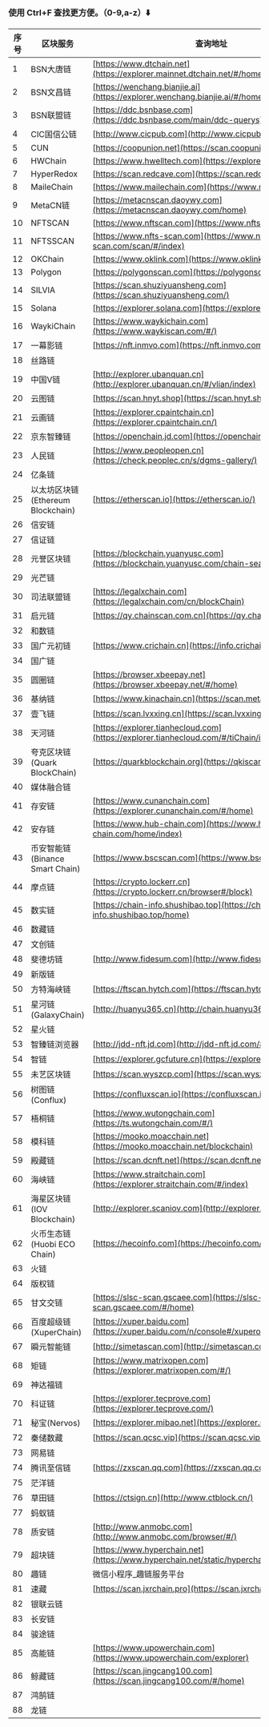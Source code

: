  ### 使用 Ctrl+F 查找更方便。（0-9,a-z）⬇️
 |序号|区块服务|查询地址|
 |----|--------|--------|
 |1|BSN大唐链|[https://www.dtchain.net](https://explorer.mainnet.dtchain.net/#/home)|
 |2|BSN文昌链|[https://wenchang.bianjie.ai](https://explorer.wenchang.bianjie.ai/#/home)|
 |3|BSN联盟链|[https://ddc.bsnbase.com](https://ddc.bsnbase.com/main/ddc-querys)|
 |4|CIC国信公链|[http://www.cicpub.com](http://www.cicpub.com/)|
 |5|CUN|[https://coopunion.net](https://scan.coopunion.net/)|
 |6|HWChain|[https://www.hwelltech.com](https://explorer.hwelltech.com/)|
 |7|HyperRedox|[https://scan.redcave.com](https://scan.redcave.com/#/)|
 |8|MaileChain|[https://www.mailechain.com](https://www.mailechain.com/)|
 |9|MetaCN链|[https://metacnscan.daoywy.com](https://metacnscan.daoywy.com/home)|
 |10|NFTSCAN|[https://www.nftscan.com](https://www.nftscan.com/)|
 |11|NFTSSCAN|[https://www.nfts-scan.com](https://www.nfts-scan.com/scan/#/index)|
 |12|OKChain|[https://www.oklink.com](https://www.oklink.com/zh-cn/okc)|
 |13|Polygon|[https://polygonscan.com](https://polygonscan.com/)|
 |14|SILVIA|[https://scan.shuziyuansheng.com](https://scan.shuziyuansheng.com/)|
 |15|Solana|[https://explorer.solana.com](https://explorer.solana.com/)|
 |16|WaykiChain|[https://www.waykichain.com](https://www.waykiscan.com/#/)|
 |17|一幕影链|[https://nft.inmvo.com](https://nft.inmvo.com/auth/Login)|
 |18|丝路链|
 |19|中国V链|[http://explorer.ubanquan.cn](http://explorer.ubanquan.cn/#/vlian/index)|
 |20|云图链|[https://scan.hnyt.shop](https://scan.hnyt.shop/#/home)|
 |21|云画链|[https://explorer.cpaintchain.cn](https://explorer.cpaintchain.cn/)|
 |22|京东智臻链|[https://openchain.jd.com](https://openchain.jd.com/browser/)|
 |23|人民链|[https://www.peopleopen.cn](https://check.peoplec.cn/s/dgms-gallery/)|
 |24|亿条链|
 |25|以太坊区块链(Ethereum Blockchain)|[https://etherscan.io](https://etherscan.io/)|
 |26|信安链|
 |27|信证链|
 |28|元誉区块链|[https://blockchain.yuanyusc.com](https://blockchain.yuanyusc.com/chain-search/)|
 |29|光芒链|
 |30|司法联盟链|[https://legalxchain.com](https://legalxchain.com/cn/blockChain)|
 |31|启元链|[https://qy.chainscan.com.cn](https://qy.chainscan.com.cn/)|
 |32|和数链|
 |33|国广元初链|[https://www.crichain.cn](https://info.crichain.cn/)|
 |34|国广链|
 |35|圆圈链|[https://browser.xbeepay.net](https://browser.xbeepay.net/#/home)|
 |36|基纳链|[https://www.kinachain.cn](https://scan.metakina.com/)|
 |37|壹飞链|[https://scan.lvxxing.cn](https://scan.lvxxing.cn/#/home)|
 |38|天河链|[https://explorer.tianhecloud.com](https://explorer.tianhecloud.com/#/tiChain/index)|
 |39|夸克区块链(Quark BlockChain)|[https://quarkblockchain.org](https://qkiscan.cn/)|
 |40|媒体融合链|
 |41|存安链|[https://www.cunanchain.com](https://explorer.cunanchain.com/#/home)|
 |42|安存链|[https://www.hub-chain.com](https://www.hub-chain.com/home/index)|
 |43|币安智能链(Binance Smart Chain)|[https://www.bscscan.com](https://www.bscscan.com/)|
 |44|摩点链|[https://crypto.lockerr.cn](https://crypto.lockerr.cn/browser#/block)|
 |45|数实链|[https://chain-info.shushibao.top](https://chain-info.shushibao.top/home)|
 |46|数藏链|
 |47|文创链|
 |48|斐德坊链|[http://www.fidesum.com](http://www.fidesum.com/)|
 |49|新版链|
 |50|方特海峡链|[https://ftscan.hytch.com](https://ftscan.hytch.com/#/index)|
 |51|星河链(GalaxyChain)|[http://huanyu365.cn](http://chain.huanyu365.cn:8000/#/)|
 |52|星火链|
 |53|智臻链浏览器|[http://jdd-nft.jd.com](http://jdd-nft.jd.com/#/)|
 |54|智链|[https://explorer.gcfuture.cn](https://explorer.gcfuture.cn/#/)|
 |55|未艺区块链|[https://scan.wyszcp.com](https://scan.wyszcp.com/)|
 |56|树图链(Conflux)|[https://confluxscan.io](https://confluxscan.io/)|
 |57|梧桐链|[https://www.wutongchain.com](https://ts.wutongchain.com/#/)|
 |58|模科链|[https://mooko.moacchain.net](https://mooko.moacchain.net/blockchain)|
 |59|殿藏链|[https://scan.dcnft.net](https://scan.dcnft.net)|
 |60|海峡链|[https://www.straitchain.com](https://explorer.straitchain.com/#/index)|
 |61|海星区块链(IOV Blockchain)|[http://explorer.scaniov.com](http://explorer.scaniov.com/)|
 |62|火币生态链(Huobi ECO Chain)|[https://hecoinfo.com](https://hecoinfo.com/)|
 |63|火链|
 |64|版权链|
 |65|甘文交链|[https://slsc-scan.gscaee.com](https://slsc-scan.gscaee.com/#/home)|
 |66|百度超级链(XuperChain)|[https://xuper.baidu.com](https://xuper.baidu.com/n/console#/xuperos/explorer)|
 |67|瞬元智能链|[http://simetascan.com](http://simetascan.com/)|
 |68|矩链|[https://www.matrixopen.com](https://explorer.matrixopen.com/#/)|
 |69|神达福链|
 |70|科证链|[https://explorer.tecprove.com](https://explorer.tecprove.com/)|
 |71|秘宝(Nervos)|[https://explorer.mibao.net](https://explorer.mibao.net/)|
 |72|秦储数藏|[https://scan.qcsc.vip](https://scan.qcsc.vip/#/home)|
 |73|网易链|
 |74|腾讯至信链|[https://zxscan.qq.com](https://zxscan.qq.com/)|
 |75|茫洋链|
 |76|草田链|[https://ctsign.cn](http://www.ctblock.cn/)|
 |77|蚂蚁链||
 |78|质安链|[http://www.anmobc.com](http://www.anmobc.com/browser/#/)|
 |79|超块链|[https://www.hyperchain.net](https://www.hyperchain.net/static/hyperchainExplorer.html#/)|
 |80|趣链|微信小程序_趣链服务平台|
 |81|速藏|[https://scan.jxrchain.pro](https://scan.jxrchain.pro/#/home)|
 |82|银联云链|
 |83|长安链|
 |84|骏途链|
 |85|高能链|[https://www.upowerchain.com](https://www.upowerchain.com/explorer)|
 |86|鲸藏链|[https://scan.jingcang100.com](https://scan.jingcang100.com/#/home)|
 |87|鸿鹄链|
 |88|龙链|

